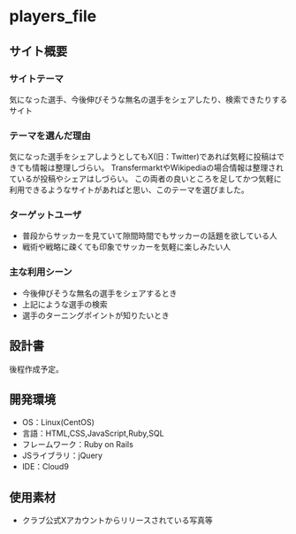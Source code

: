 # players_file

## サイト概要
### サイトテーマ
気になった選手、今後伸びそうな無名の選手をシェアしたり、検索できたりするサイト

### テーマを選んだ理由
気になった選手をシェアしようとしてもX(旧：Twitter)であれば気軽に投稿はできても情報は整理しづらい。
TransfermarktやWikipediaの場合情報は整理されているが投稿やシェアはしづらい。
この両者の良いところを足してかつ気軽に利用できるようなサイトがあればと思い、このテーマを選びました。

### ターゲットユーザ
- 普段からサッカーを見ていて隙間時間でもサッカーの話題を欲している人
- 戦術や戦略に疎くても印象でサッカーを気軽に楽しみたい人

### 主な利用シーン
- 今後伸びそうな無名の選手をシェアするとき
- 上記にような選手の検索
- 選手のターニングポイントが知りたいとき

## 設計書
後程作成予定。

## 開発環境
- OS：Linux(CentOS)
- 言語：HTML,CSS,JavaScript,Ruby,SQL
- フレームワーク：Ruby on Rails
- JSライブラリ：jQuery
- IDE：Cloud9

## 使用素材
- クラブ公式Xアカウントからリリースされている写真等
